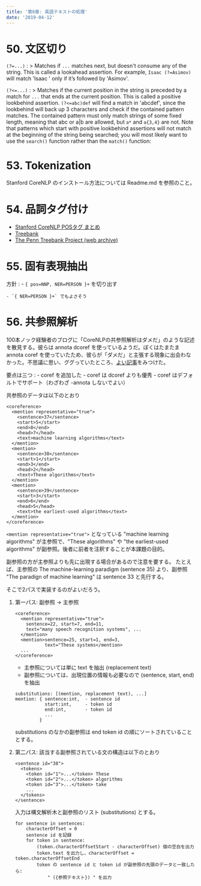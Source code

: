 ```yaml
---
title: '第6章: 英語テキストの処理'
date: '2019-04-12'
---
```


# 50. 文区切り

`(?=...)`
: > Matches if `...` matches next, but doesn't consume any of the string.  This is called a lookahead assertion. For example, `Isaac (?=Asimov)` will match 'Isaac ' only if it’s followed by 'Asimov'.

`(?<=...)`
: > Matches if the current position in the string is preceded by a match for `...` that ends at the current position. This is called a positive lookbehind assertion. `(?<=abc)def` will find a match in 'abcdef', since the lookbehind will back up 3 characters and check if the contained pattern matches. The contained pattern must only match strings of some fixed length, meaning that abc or a|b are allowed, but `a*` and `a{3,4}` are not. Note that patterns which start with positive lookbehind assertions will not match at the beginning of the string being searched; you will most likely want to use the `search()` function rather than the `match()` function:

# 53. Tokenization

Stanford CoreNLP のインストール方法については Readme.md を参照のこと。

# 54. 品詞タグ付け

- [Stanford CoreNLP POSタグ まとめ](https://qiita.com/shunyooo/items/2c1ce1d765f46a5c1d72)
- [Treebank](https://en.wikipedia.org/wiki/Treebank)
- [The Penn Treebank Project (web archive)](https://web.archive.org/web/20131109202842/http://www.cis.upenn.edu/~treebank/)


# 55. 固有表現抽出

方針
:   - `{ pos=NNP, NER=PERSON }+` を切り出す

    - `{ NER=PERSON }+` でもよさそう

# 56. 共参照解析

100本ノック経験者のブログに「CoreNLPの共参照解析はダメだ」のような記述を散見する。彼らは annota dcoref を使っているようだ。ぼくはたまたま annota coref を使っていたため、彼らが「ダメだ」と主張する現象に出会わなかった。不思議に思い、ググっていたところ、[よい記事](https://nlp.stanford.edu/software/dcoref.html)をみつけた。

要点は三つ
:   - coref を追加した
    - coref は dcoref よりも優秀
    - coref はデフォルトでサポート（わざわざ -annota しないでよい）

共参照のデータは以下のとおり

```
<coreference>
  <mention representative="true">
    <sentence>37</sentence>
    <start>5</start>
    <end>8</end>
    <head>7</head>
    <text>machine learning algorithms</text>
  </mention>
  <mention>
    <sentence>38</sentence>
    <start>1</start>
    <end>3</end>
    <head>2</head>
    <text>These algorithms</text>
  </mention>
  <mention>
    <sentence>39</sentence>
    <start>3</start>
    <end>6</end>
    <head>5</head>
    <text>the earliest-used algorithms</text>
  </mention>
</coreference>
```

`<mention representative="true">` となっている "machine learning algorithms" が主参照で、"These algorithms" や "the earliest-used algorithms" が副参照。後者に前者を注釈することが本課題の目的。

副参照の方が主参照よりも先に出現する場合があるので注意を要する。
たとえば、主参照の The machine-learning paradigm (sentence 35) より、副参照 "The paradign of machine learning" は sentence 33 と先行する。

そこで2パスで実装するのがよいだろう。

1. 第一パス: 副参照 -> 主参照

    ```
    <coreference>
      <mention representative="true">
        sentence=22, start=7, end=11,
        text="many speech recognition systems", ...
      </mention>
      <mention>sentence=25, start=1, end=3,
               text="These systems</mention>
      ...
    </coreference>
    ```

    - 主参照については単に text を抽出 (replacement text)
    - 副参照については、出現位置の情報も必要なので (sentence, start, end) を抽出

    ```
    substitutions: [(mention, replacement text), ...]
    mention: { sentence:int,  - sentence id
               start:int,     - token id
               end:int,       - token id
               ...
             }
    ```
    substitutions のなかの副参照は end token id の順にソートされていることとする。

2. 第二パス:
    該当する副参照されている文の構造は以下のとおり

    ```
    <sentence id="38">
      <tokens>
        <token id="1">...</token> These
        <token id="2">...</token> algorithms
        <token id="3">...</token> take
        ...
      </tokens>
    </sentence>
    ```

    入力は構文解析木と副参照のリスト (substitutions) とする。
    
    ```
    for sentence in sentences:
        characterOffset = 0
        sentence id を記録
        for token in sentence:
            (token.characterOffsetStart - characterOffset) 個の空白を出力
            token.text を出力し、characterOffset = token.characterOffsetEnd
            token の sentence id と token id が副参照の先頭のデータと一致したら:
                " ({参照テキスト}) " を出力
    ```

